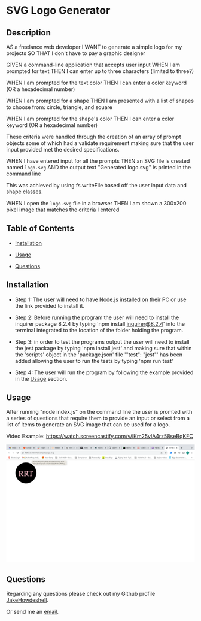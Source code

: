 # SVG Logo Generator

## Description

AS a freelance web developer
I WANT to generate a simple logo for my projects
SO THAT I don't have to pay a graphic designer

GIVEN a command-line application that accepts user input
WHEN I am prompted for text
THEN I can enter up to three characters (limited to three?)

WHEN I am prompted for the text color
THEN I can enter a color keyword (OR a hexadecimal number)

WHEN I am prompted for a shape
THEN I am presented with a list of shapes to choose from: circle, triangle, and square

WHEN I am prompted for the shape's color
THEN I can enter a color keyword (OR a hexadecimal number)

These criteria were handled through the creation of an array of prompt objects some of which had a validate requirement making sure that the user input provided met the desired specifications.

WHEN I have entered input for all the prompts
THEN an SVG file is created named `logo.svg`
AND the output text "Generated logo.svg" is printed in the command line

This was achieved by using fs.writeFile based off the user input data and shape classes.

WHEN I open the `logo.svg` file in a browser
THEN I am shown a 300x200 pixel image that matches the criteria I entered

## Table of Contents

- [Installation](#installation)

- [Usage](#usage)

- [Questions](#questions)

## Installation

- Step 1: The user will need to have [Node.js](https://nodejs.org/en/download) installed on their PC or use the link provided to install it.

- Step 2: Before running the program the user will need to install the inquirer package 8.2.4 by typing 'npm install inquirer@8.2.4' into the terminal integrated to the location of the folder holding the program.

- Step 3: in order to test the programs output the user will need to install the jest package by typing 'npm install jest' and making sure that within the 'scripts' object in the 'package.json' file '"test": "jest"' has been added allowing the user to run the tests by typing 'npm run test'

- Step 4: The user will run the program by following the example provided in the [Usage](#usage) section.

## Usage

After running "node index.js" on the command line the user is promted with a series of questions that require them to provide an input or select from a list of items to generate an SVG image that can be used for a logo.

Video Example: https://watch.screencastify.com/v/lKm25vlA4rz58seBqKFC

![Screenshot](images/Screenshot.png)

## Questions

Regarding any questions please check out my Github profile [JakeHowdeshell](https://github.com/JakeHowdeshell/node.js-readme-generator/tree/main).

Or send me an [email](mailto:Jakehowdy@gmail.com).
